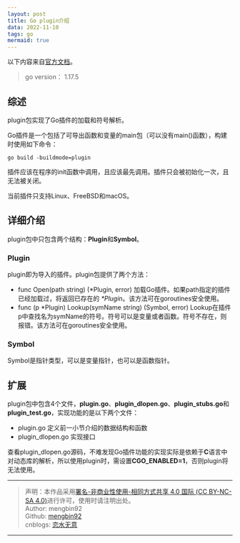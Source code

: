 ```yaml
---
layout: post
title: Go plugin介绍
data: 2022-11-10
tags: go
mermaid: true
---  
```


以下内容来自[官方文档](https://pkg.go.dev/plugin)。

> go version： 1.17.5

## 综述

plugin包实现了Go插件的加载和符号解析。

Go插件是一个包括了可导出函数和变量的main包（可以没有main()函数），构建时使用如下命令：

``` shell
go build -buildmode=plugin
```

插件应该在程序的init函数中调用，且应该最先调用。插件只会被初始化一次，且无法被关闭。

当前插件只支持Linux、FreeBSD和macOS。

## 详细介绍

plugin包中只包含两个结构：**Plugin**和**Symbol**。

### Plugin

plugin即为导入的插件。plugin包提供了两个方法：

* func Open(path string) (*Plugin, error)
  加载Go插件。如果path指定的插件已经加载过，将返回已存在的 *\*Plugin*。该方法可在goroutines安全使用。
* func (p *Plugin) Lookup(symName string) (Symbol, error)
  Lookup在插件p中查找名为symName的符号。符号可以是变量或者函数。符号不存在，则报错。该方法可在goroutines安全使用。

### Symbol

Symbol是指针类型，可以是变量指针，也可以是函数指针。

## 扩展

plugin包中包含4个文件，**plugin.go**、**plugin_dlopen.go**、**plugin_stubs.go**和**plugin_test.go**，实现功能的是以下两个文件：

* plugin.go 定义前一小节介绍的数据结构和函数
* plugin_dlopen.go 实现接口

查看plugin_dlopen.go源码，不难发现Go插件功能的实现实际是依赖于**C**语言中对动态库的解析，所以使用plugin时，需设置**CGO_ENABLED=1**，否则plugin将无法使用。  

---

> 声明：本作品采用[署名-非商业性使用-相同方式共享 4.0 国际 (CC BY-NC-SA 4.0)](https://creativecommons.org/licenses/by-nc-sa/4.0/deed.zh)进行许可，使用时请注明出处。  
> Author: mengbin92  
> Github: [mengbin92](https://mengbin92.github.io/)  
> cnblogs: [恋水无意](https://www.cnblogs.com/lianshuiwuyi/)  

---
